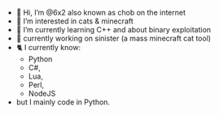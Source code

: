 - 👋 Hi, I’m @6x2 also known as chob on the internet
- 👀 I’m interested in cats & minecraft
- 🌱 I’m currently learning C++ and about binary exploitation
- 🌟 currently working on sinister (a mass minecraft cat tool)
- 🐈 I currently know:
  - Python
  - C#,
  - Lua,
  - Perl,
  - NodeJS
- but I mainly code in Python.
